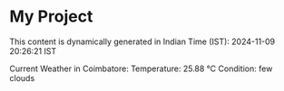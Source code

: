 # My Project

This content is dynamically generated in Indian Time (IST): 2024-11-09 20:26:21 IST


Current Weather in Coimbatore:
Temperature: 25.88 °C
Condition: few clouds
